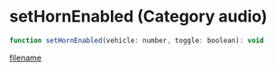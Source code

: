 # setHornEnabled (Category audio)

```js
function setHornEnabled(vehicle: number, toggle: boolean): void
```

[filename](setHornEnabled_m.md ':include')